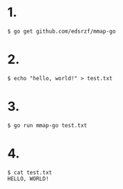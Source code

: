 # 1.
```
$ go get github.com/edsrzf/mmap-go
```

# 2.
```
$ echo "hello, world!" > test.txt
```

# 3. 
```
$ go run mmap-go test.txt
```

# 4.
```
$ cat test.txt 
HELLO, WORLD!
```
